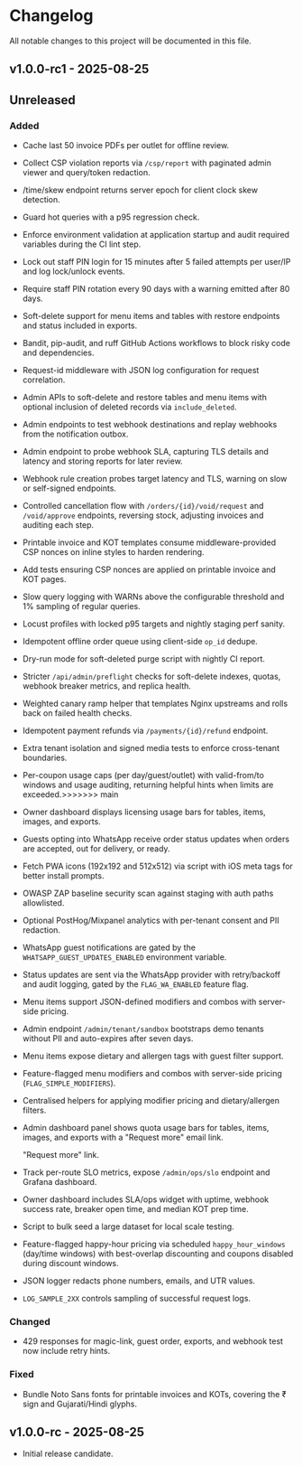 # Changelog

All notable changes to this project will be documented in this file.

## v1.0.0-rc1 - 2025-08-25


## Unreleased

### Added

- Cache last 50 invoice PDFs per outlet for offline review.
- Collect CSP violation reports via `/csp/report` with paginated admin viewer and query/token redaction.
- /time/skew endpoint returns server epoch for client clock skew detection.
- Guard hot queries with a p95 regression check.
- Enforce environment validation at application startup and audit required
  variables during the CI lint step.
- Lock out staff PIN login for 15 minutes after 5 failed attempts per user/IP
  and log lock/unlock events.
- Require staff PIN rotation every 90 days with a warning emitted after 80 days.
- Soft-delete support for menu items and tables with restore endpoints and
  status included in exports.
- Bandit, pip-audit, and ruff GitHub Actions workflows to block risky code and dependencies.

- Request-id middleware with JSON log configuration for request correlation.

- Admin APIs to soft-delete and restore tables and menu items with optional
  inclusion of deleted records via ``include_deleted``.
- Admin endpoints to test webhook destinations and replay webhooks from the
  notification outbox.
- Admin endpoint to probe webhook SLA, capturing TLS details and latency and
  storing reports for later review.
- Webhook rule creation probes target latency and TLS, warning on slow or
  self-signed endpoints.
- Controlled cancellation flow with `/orders/{id}/void/request` and `/void/approve` endpoints, reversing stock, adjusting invoices and auditing each step.
- Printable invoice and KOT templates consume middleware-provided CSP nonces on inline styles to harden rendering.
- Add tests ensuring CSP nonces are applied on printable invoice and KOT pages.
- Slow query logging with WARNs above the configurable threshold and 1% sampling of regular queries.
- Locust profiles with locked p95 targets and nightly staging perf sanity.
- Idempotent offline order queue using client-side `op_id` dedupe.
- Dry-run mode for soft-deleted purge script with nightly CI report.
- Stricter `/api/admin/preflight` checks for soft-delete indexes, quotas,
  webhook breaker metrics, and replica health.
- Weighted canary ramp helper that templates Nginx upstreams and rolls back on
  failed health checks.
- Idempotent payment refunds via `/payments/{id}/refund` endpoint.
- Extra tenant isolation and signed media tests to enforce cross-tenant boundaries.
- Per-coupon usage caps (per day/guest/outlet) with valid-from/to windows and
  usage auditing, returning helpful hints when limits are exceeded.>>>>>>> main

- Owner dashboard displays licensing usage bars for tables, items, images, and exports.
- Guests opting into WhatsApp receive order status updates when orders are
  accepted, out for delivery, or ready.
- Fetch PWA icons (192x192 and 512x512) via script with iOS meta tags for better install prompts.
- OWASP ZAP baseline security scan against staging with auth paths allowlisted.

- Optional PostHog/Mixpanel analytics with per-tenant consent and PII redaction.

- WhatsApp guest notifications are gated by the `WHATSAPP_GUEST_UPDATES_ENABLED`
  environment variable.
- Status updates are sent via the WhatsApp provider with retry/backoff and
  audit logging, gated by the `FLAG_WA_ENABLED` feature flag.
- Menu items support JSON-defined modifiers and combos with server-side pricing.
- Admin endpoint `/admin/tenant/sandbox` bootstraps demo tenants without PII
  and auto-expires after seven days.
- Menu items expose dietary and allergen tags with guest filter support.
- Feature-flagged menu modifiers and combos with server-side pricing (`FLAG_SIMPLE_MODIFIERS`).
- Centralised helpers for applying modifier pricing and dietary/allergen filters.

- Admin dashboard panel shows quota usage bars for tables, items, images, and exports with a
  "Request more" email link.

  "Request more" link.
- Track per-route SLO metrics, expose `/admin/ops/slo` endpoint and Grafana dashboard.
- Owner dashboard includes SLA/ops widget with uptime, webhook success rate,
  breaker open time, and median KOT prep time.

- Script to bulk seed a large dataset for local scale testing.

- Feature-flagged happy-hour pricing via scheduled `happy_hour_windows` (day/time windows) with best-overlap discounting and coupons disabled during discount windows.
- JSON logger redacts phone numbers, emails, and UTR values.
- `LOG_SAMPLE_2XX` controls sampling of successful request logs.

### Changed

- 429 responses for magic-link, guest order, exports, and webhook test now include retry hints.

### Fixed

- Bundle Noto Sans fonts for printable invoices and KOTs, covering the ₹ sign and Gujarati/Hindi glyphs.



## v1.0.0-rc - 2025-08-25

- Initial release candidate.


